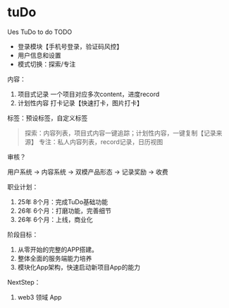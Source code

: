 # tuDo
Ues TuDo to do TODO


- 登录模块【手机号登录，验证码风控】
- 用户信息和设置
- 模式切换：探索/专注

内容：
1. 项目式记录 一个项目对应多次content，进度record
2. 计划性内容 打卡记录【快速打卡，图片打卡】

标签：预设标签，自定义标签

> 探索：内容列表，项目式内容一键追踪；计划性内容，一键复制【记录来源】
> 专注：私人内容列表，record记录，日历视图

审核？

用户系统 -> 内容系统 -> 双模产品形态 -> 记录奖励 -> 收费



职业计划：
1. 25年 8个月：完成TuDo基础功能
2. 26年 6个月：打磨功能，完善细节
3. 26年 6个月：上线，商业化

阶段目标：
1. 从零开始的完整的APP搭建。
2. 整体全面的服务端能力培养
3. 模块化App架构，快速启动新项目App的能力

NextStep：
1. web3 领域 App
